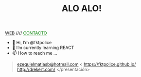 <div>
<header><h1>ALO ALO!</h1></header>
 
 <nav> <a href="http://drekert.com">WEB</a> //// <a href="mailto:ezequielmatiasb@hotmail.com" style="color:green">CONTACTO</a>
<presentación>

 
 - 👋 Hi, I’m @fktpolice
- 🌱 I’m currently learning REACT
- 📫 How to reach me ...
 > ezequielmatiasb@hotmail.com
 < https://fktpolice.github.io/
 > http://drekert.com/
</presentación>

</div
